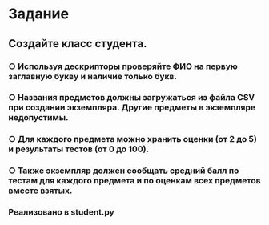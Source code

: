 # Задание

## Создайте класс студента. 
### ○ Используя дескрипторы проверяйте ФИО на первую заглавную букву и наличие только букв.
### ○ Названия предметов должны загружаться из файла CSV при создании экземпляра. Другие предметы в экземпляре недопустимы.
### ○ Для каждого предмета можно хранить оценки (от 2 до 5) и результаты тестов (от 0 до 100).
### ○ Также экземпляр должен сообщать средний балл по тестам для каждого предмета и по оценкам всех предметов вместе взятых.
### Реализовано в **student.py**

 